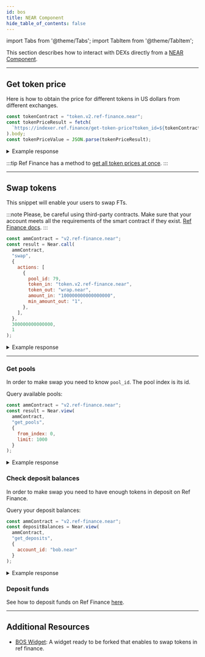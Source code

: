 ```yaml
---
id: bos
title: NEAR Component
hide_table_of_contents: false
---
```


import Tabs from '@theme/Tabs';
import TabItem from '@theme/TabItem';

This section describes how to interact with DEXs directly from a [NEAR Component](../../../bos/components.md).

---

## Get token price

Here is how to obtain the price for different tokens in US dollars from different exchanges.

<Tabs>

<TabItem value="Ref Finance API" label="Ref Finance API">

```js
const tokenContract = "token.v2.ref-finance.near";
const tokenPriceResult = fetch(
  `https://indexer.ref.finance/get-token-price?token_id=${tokenContract}`
).body;
const tokenPriceValue = JSON.parse(tokenPriceResult);
```

<details>
<summary>Example response</summary>
<p>

```json
{
  "token_contract_id": "token.v2.ref-finance.near",
  "price": "0.08153090"
}
```

</p>
</details>

:::tip
Ref Finance has a method to [get all token prices at once](https://indexer.ref.finance/list-token-price).
:::

</TabItem>

</Tabs>

---

## Swap tokens

This snippet will enable your users to swap FTs.

<Tabs>

<TabItem value="Ref Finance" label="Ref Finance">

:::note
Please, be careful using third-party contracts. Make sure that your account meets all the requirements of the smart contract if they exist. [Ref Finance docs](https://guide.ref.finance/).
:::

```js
const ammContract = "v2.ref-finance.near";
const result = Near.call(
  ammContract,
  "swap",
  {
    actions: [
      {
        pool_id: 79,
        token_in: "token.v2.ref-finance.near",
        token_out: "wrap.near",
        amount_in: "100000000000000000",
        min_amount_out: "1",
      },
    ],
  },
  300000000000000,
  1
);
```

<details>
<summary>Example response</summary>
<p>

```json
"5019606679394603179450"
```

</p>
</details>

<hr class="subsection" />

### Get pools

In order to make swap you need to know `pool_id`. The pool index is its id.

Query available pools:

```js
const ammContract = "v2.ref-finance.near";
const result = Near.view(
  ammContract,
  "get_pools",
  {
    from_index: 0,
    limit: 1000
  }
);
```

<details>
<summary>Example response</summary>
<p>

```js
[
  {
    pool_kind: 'SIMPLE_POOL',
    token_account_ids: [ 'token.skyward.near', 'wrap.near' ],
    amounts: [ '51865812079751349630100', '6254162663147994789053210138' ],
    total_fee: 30,
    shares_total_supply: '1305338644973934698612124055',
    amp: 0
  },
  {
    pool_kind: 'SIMPLE_POOL',
    token_account_ids: [
      'c02aaa39b223fe8d0a0e5c4f27ead9083c756cc2.factory.bridge.near',
      'wrap.near'
    ],
    amounts: [ '783621938569399817', '1100232280852443291118200599' ],
    total_fee: 30,
    shares_total_supply: '33923015415693335344747628',
    amp: 0
  }
]
```

</p>
</details>

### Check deposit balances

In order to make swap you need to have enough tokens in deposit on Ref Finance.

Query your deposit balances:

```js
const ammContract = "v2.ref-finance.near";
const depositBalances = Near.view(
  ammContract,
  "get_deposits",
  {
    account_id: "bob.near"
  }
);
```

<details>
<summary>Example response</summary>
<p>

```json
{
  "token.v2.ref-finance.near": "0",
  "wrap.near": "0"
}
```

</p>
</details>

### Deposit funds

See how to deposit funds on Ref Finance [here](../../ft/interacting/bos.md#attaching-fts-to-a-call).

</TabItem>

</Tabs>

---

## Additional Resources

<Tabs>
<TabItem value="Ref Finance" label="Ref Finance">

- [BOS Widget](https://near.org/near/widget/ComponentDetailsPage?src=weige.near/widget/ref-swap): A widget ready to be forked that enables to swap tokens in ref finance.

</TabItem>
</Tabs>